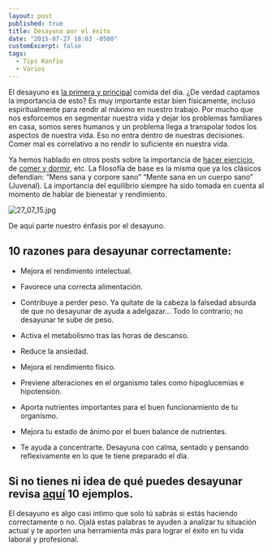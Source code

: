 ```yaml
---
layout: post
published: true
title: Desayuna por el éxito
date: "2015-07-27 18:03 -0500"
customExcerpt: false
tags: 
  - Tips Konfío
  - Varios
---
```




El desayuno es [la primera y principal](http://www.vitonica.com/dietas/10-razones-para-desayunar) comida del día. ¿De verdad captamos la importancia de esto? Es muy importante estar bien físicamente, incluso espiritualmente para rendir al máximo en nuestro trabajo. Por mucho que nos esforcemos en segmentar nuestra vida y dejar los problemas familiares en casa, somos seres humanos y un problema llega a transpolar todos los aspectos de nuestra vida. Eso no entra dentro de nuestras decisiones. Comer mal es correlativo a no rendir lo suficiente en nuestra vida.

Ya hemos hablado en otros posts sobre la importancia de [hacer ejercicio](http://blog.konfio.mx/hacer-ejercicio-te-ayuda-a-rendir-en-la-chamba.html), de [comer y dormir](http://blog.konfio.mx/duerme-come-y-sonrie.html), etc. La filosofía de base es la misma que ya los clásicos defendían: “Mens sana y corpore sano” “Mente sana en un cuerpo sano” (Juvenal). La importancia del equilibrio siempre ha sido tomada en cuenta al momento de hablar de bienestar y rendimiento.

![27_07_15.jpg]({{site.baseurl}}/img/27_07_15.jpg)

De aquí parte nuestro énfasis por el desayuno. 

## 10 razones para desayunar correctamente:
- Mejora el rendimiento intelectual.

- Favorece una correcta alimentación.

- Contribuye a perder peso. Ya quítate de la cabeza la falsedad absurda de que no desayunar de ayuda a adelgazar… Todo lo contrario; no desayunar te sube de peso.

- Activa el metabolismo tras las horas de descanso.

- Reduce la ansiedad.

- Mejora el rendimiento físico.

- Previene alteraciones en el organismo tales como hipoglucemias e hipotensión.

- Aporta nutrientes importantes para el buen funcionamiento de tu organismo.

- Mejora tu estado de ánimo por el buen balance de nutrientes.

- Te ayuda a concentrarte. Desayuna con calma, sentado y pensando reflexivamente en lo que te tiene preparado el día. 

## Si no tienes ni idea de qué puedes desayunar revisa [aquí](http://www.vivesanamente.com/beneficios-del-desayuno/) 10 ejemplos. 

El desayuno es algo casi íntimo que solo tú sabrás si estás haciendo correctamente o no. Ojalá estas palabras te ayuden a analizar tu situación actual  y te aporten una herramienta más para lograr el éxito en tu vida laboral y profesional.
